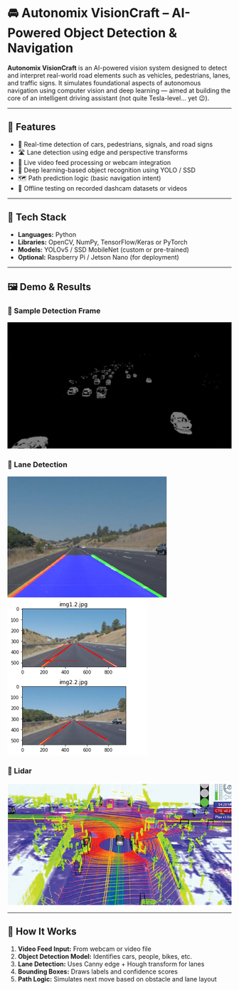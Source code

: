 # 🚘 Autonomix VisionCraft – AI-Powered Object Detection & Navigation

**Autonomix VisionCraft** is an AI-powered vision system designed to detect and interpret real-world road elements such as vehicles, pedestrians, lanes, and traffic signs. It simulates foundational aspects of autonomous navigation using computer vision and deep learning — aimed at building the core of an intelligent driving assistant (not quite Tesla-level... yet 😉).

---

## 🎯 Features

- 🚗 Real-time detection of cars, pedestrians, signals, and road signs
- 🛣️ Lane detection using edge and perspective transforms
- 🎥 Live video feed processing or webcam integration
- 🧠 Deep learning-based object recognition using YOLO / SSD
- 🗺️ Path prediction logic (basic navigation intent)
- 🧪 Offline testing on recorded dashcam datasets or videos

---

## 🧠 Tech Stack

- **Languages:** Python
- **Libraries:** OpenCV, NumPy, TensorFlow/Keras or PyTorch
- **Models:** YOLOv5 / SSD MobileNet (custom or pre-trained)
- **Optional:** Raspberry Pi / Jetson Nano (for deployment)

---

## 🖼️ Demo & Results

### 🔹 Sample Detection Frame
![Detection Example](images/Pic1.png)

### 🔹 Lane Detection
![Lane Detection](images/lanes-1.png)
![Lane Detection](images/lanes-2.png)

### 🔹 Lidar
![Lidar](images/lidar.png)

---

## 📸 How It Works

1. **Video Feed Input:** From webcam or video file
2. **Object Detection Model:** Identifies cars, people, bikes, etc.
3. **Lane Detection:** Uses Canny edge + Hough transform for lanes
4. **Bounding Boxes:** Draws labels and confidence scores
5. **Path Logic:** Simulates next move based on obstacle and lane layout